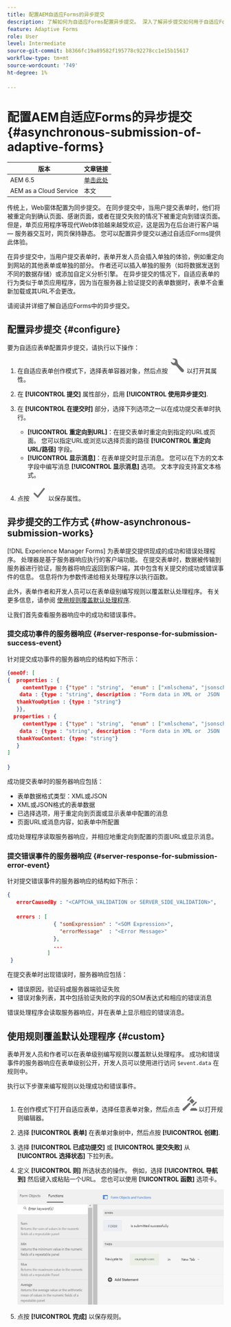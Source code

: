 ```yaml
---
title: 配置AEM自适应Forms的异步提交
description: 了解如何为自适应Forms配置异步提交。 深入了解异步提交如何用于自适应Forms。
feature: Adaptive Forms
role: User
level: Intermediate
source-git-commit: b8366fc19a89582f195778c92278cc1e15b15617
workflow-type: tm+mt
source-wordcount: '749'
ht-degree: 1%

---
```


# 配置AEM自适应Forms的异步提交 {#asynchronous-submission-of-adaptive-forms}


| 版本 | 文章链接 |
| -------- | ---------------------------- |
| AEM 6.5 | [单击此处](https://experienceleague.adobe.com/docs/experience-manager-65/forms/adaptive-forms-advanced-authoring/asynchronous-submissions-adaptive-forms.html) |
| AEM as a Cloud Service | 本文 |


传统上，Web窗体配置为同步提交。 在同步提交中，当用户提交表单时，他们将被重定向到确认页面、感谢页面，或者在提交失败的情况下被重定向到错误页面。 但是，单页应用程序等现代Web体验越来越受欢迎，这是因为在后台进行客户端 — 服务器交互时，网页保持静态。 您可以配置异步提交以通过自适应Forms提供此体验。

在异步提交中，当用户提交表单时，表单开发人员会插入单独的体验，例如重定向到网站的其他表单或单独的部分。 作者还可以插入单独的服务（如将数据发送到不同的数据存储）或添加自定义分析引擎。 在异步提交的情况下，自适应表单的行为类似于单页应用程序，因为当在服务器上验证提交的表单数据时，表单不会重新加载或其URL不会更改。

请阅读并详细了解自适应Forms中的异步提交。

## 配置异步提交 {#configure}

要为自适应表单配置异步提交，请执行以下操作：

1. 在自适应表单创作模式下，选择表单容器对象，然后点按 ![cmppr1](assets/configure-icon.svg) 以打开其属性。
1. 在 **[!UICONTROL 提交]** 属性部分，启用 **[!UICONTROL 使用异步提交]**.
1. 在 **[!UICONTROL 在提交时]** 部分，选择下列选项之一以在成功提交表单时执行。

   * **[!UICONTROL 重定向到URL]**：在提交表单时重定向到指定的URL或页面。 您可以指定URL或浏览以选择页面的路径 **[!UICONTROL 重定向URL/路径]** 字段。
   * **[!UICONTROL 显示消息]**：在表单提交时显示消息。 您可以在下方的文本字段中编写消息 **[!UICONTROL 显示消息]** 选项。 文本字段支持富文本格式。

1. 点按 ![check-button1](assets/save_icon.svg) 以保存属性。

## 异步提交的工作方式 {#how-asynchronous-submission-works}

[!DNL Experience Manager Forms] 为表单提交提供现成的成功和错误处理程序。 处理器是基于服务器响应执行的客户端功能。 在提交表单时，数据被传输到服务器进行验证，服务器将响应返回到客户端，其中包含有关提交的成功或错误事件的信息。 信息将作为参数传递给相关处理程序以执行函数。

此外，表单作者和开发人员可以在表单级别编写规则以覆盖默认处理程序。 有关更多信息，请参阅 [使用规则覆盖默认处理程序](#custom).

让我们首先查看服务器响应中的成功和错误事件。

### 提交成功事件的服务器响应 {#server-response-for-submission-success-event}

针对提交成功事件的服务器响应的结构如下所示：

```json
{oneOf: [
{  properties : {
     contentType : {"type" : "string",  "enum" : ["xmlschema", "jsonschema"]},
    data : {type : "string", description : "Form data in XML or  JSON  format"},
   thankYouOption : {type : "string"}
   }},
  properties : {
     contentType : {"type" : "string",  "enum" : ["xmlschema", "jsonschema"]},
    data : {type : "string", description : "Form data in XML or  JSON  format"},
   thankYouContent: {type: "string"}
   }
]

}
```

成功提交表单时的服务器响应包括：

* 表单数据格式类型：XML或JSON
* XML或JSON格式的表单数据
* 已选择选项，用于重定向到页面或显示表单中配置的消息
* 页面URL或消息内容，如表单中所配置

成功处理程序读取服务器响应，并相应地重定向到配置的页面URL或显示消息。

### 提交错误事件的服务器响应 {#server-response-for-submission-error-event}

针对提交错误事件的服务器响应的结构如下所示：

```json
{
   errorCausedBy : "<CAPTCHA_VALIDATION or SERVER_SIDE_VALIDATION>",

   errors : [
               { "somExpression" : "<SOM Expression>",
                 "errorMessage"  : "<Error Message>"
               },
               ...
             ]
 }
```

在提交表单时出现错误时，服务器响应包括：

* 错误原因，验证码或服务器端验证失败
* 错误对象列表，其中包括验证失败的字段的SOM表达式和相应的错误消息

错误处理程序会读取服务器响应，并在表单上显示相应的错误消息。

## 使用规则覆盖默认处理程序 {#custom}

表单开发人员和作者可以在表单级别编写规则以覆盖默认处理程序。 成功和错误事件的服务器响应在表单级别公开，开发人员可以使用进行访问 `$event.data` 在规则中。

执行以下步骤来编写规则以处理成功和错误事件。

1. 在创作模式下打开自适应表单，选择任意表单对象，然后点击 ![edit-rules1](assets/edit-rules-icon.svg) 以打开规则编辑器。
1. 选择 **[!UICONTROL 表单]** 在表单对象树中，然后点按 **[!UICONTROL 创建]**.
1. 选择 **[!UICONTROL 已成功提交]** 或 **[!UICONTROL 提交失败]** 从 **[!UICONTROL 选择状态]** 下拉列表。
1. 定义 **[!UICONTROL 则]** 所选状态的操作。 例如，选择 **[!UICONTROL 导航到]** 然后键入或粘贴一个URL。 您也可以使用 **[!UICONTROL 函数]** 选项卡。

   ![提交处理程序成功](assets/form-submission-handler.png)

1. 点按 **[!UICONTROL 完成]** 以保存规则。
